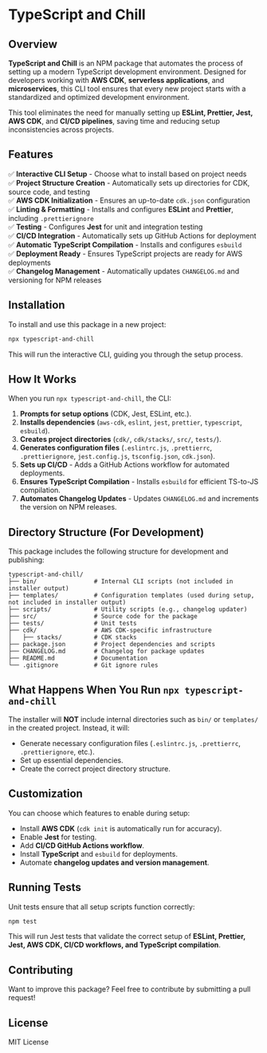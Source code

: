# TypeScript and Chill

## Overview

**TypeScript and Chill** is an NPM package that automates the process of setting up a modern TypeScript development environment. Designed for developers working with **AWS CDK**, **serverless applications**, and **microservices**, this CLI tool ensures that every new project starts with a standardized and optimized development environment.

This tool eliminates the need for manually setting up **ESLint, Prettier, Jest, AWS CDK**, and **CI/CD pipelines**, saving time and reducing setup inconsistencies across projects.

## Features

✅ **Interactive CLI Setup** - Choose what to install based on project needs  
✅ **Project Structure Creation** - Automatically sets up directories for CDK, source code, and testing  
✅ **AWS CDK Initialization** - Ensures an up-to-date `cdk.json` configuration  
✅ **Linting & Formatting** - Installs and configures **ESLint** and **Prettier**, including `.prettierignore`  
✅ **Testing** - Configures **Jest** for unit and integration testing  
✅ **CI/CD Integration** - Automatically sets up GitHub Actions for deployment  
✅ **Automatic TypeScript Compilation** - Installs and configures `esbuild`  
✅ **Deployment Ready** - Ensures TypeScript projects are ready for AWS deployments  
✅ **Changelog Management** - Automatically updates `CHANGELOG.md` and versioning for NPM releases

## Installation

To install and use this package in a new project:

```sh
npx typescript-and-chill
```

This will run the interactive CLI, guiding you through the setup process.

## How It Works

When you run `npx typescript-and-chill`, the CLI:

1. **Prompts for setup options** (CDK, Jest, ESLint, etc.).
2. **Installs dependencies** (`aws-cdk`, `eslint`, `jest`, `prettier`, `typescript`, `esbuild`).
3. **Creates project directories** (`cdk/`, `cdk/stacks/`, `src/`, `tests/`).
4. **Generates configuration files** (`.eslintrc.js`, `.prettierrc`, `.prettierignore`, `jest.config.js`, `tsconfig.json`, `cdk.json`).
5. **Sets up CI/CD** - Adds a GitHub Actions workflow for automated deployments.
6. **Ensures TypeScript Compilation** - Installs `esbuild` for efficient TS-to-JS compilation.
7. **Automates Changelog Updates** - Updates `CHANGELOG.md` and increments the version on NPM releases.

## Directory Structure (For Development)

This package includes the following structure for development and publishing:

```
typescript-and-chill/
├── bin/                # Internal CLI scripts (not included in installer output)
├── templates/          # Configuration templates (used during setup, not included in installer output)
├── scripts/            # Utility scripts (e.g., changelog updater)
├── src/                # Source code for the package
├── tests/              # Unit tests
├── cdk/                # AWS CDK-specific infrastructure
│   ├── stacks/         # CDK stacks
├── package.json        # Project dependencies and scripts
├── CHANGELOG.md        # Changelog for package updates
├── README.md           # Documentation
└── .gitignore          # Git ignore rules
```

## What Happens When You Run `npx typescript-and-chill`

The installer will **NOT** include internal directories such as `bin/` or `templates/` in the created project. Instead, it will:

- Generate necessary configuration files (`.eslintrc.js`, `.prettierrc`, `.prettierignore`, etc.).
- Set up essential dependencies.
- Create the correct project directory structure.

## Customization

You can choose which features to enable during setup:

- Install **AWS CDK** (`cdk init` is automatically run for accuracy).
- Enable **Jest** for testing.
- Add **CI/CD GitHub Actions workflow**.
- Install **TypeScript** and `esbuild` for deployments.
- Automate **changelog updates and version management**.

## Running Tests

Unit tests ensure that all setup scripts function correctly:

```sh
npm test
```

This will run Jest tests that validate the correct setup of **ESLint, Prettier, Jest, AWS CDK, CI/CD workflows, and TypeScript compilation**.

## Contributing

Want to improve this package? Feel free to contribute by submitting a pull request!

## License

MIT License
